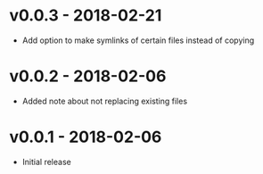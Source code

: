 # v0.0.3 - 2018-02-21
- Add option to make symlinks of certain files instead of copying

# v0.0.2 - 2018-02-06
- Added note about not replacing existing files

# v0.0.1 - 2018-02-06
- Initial release
